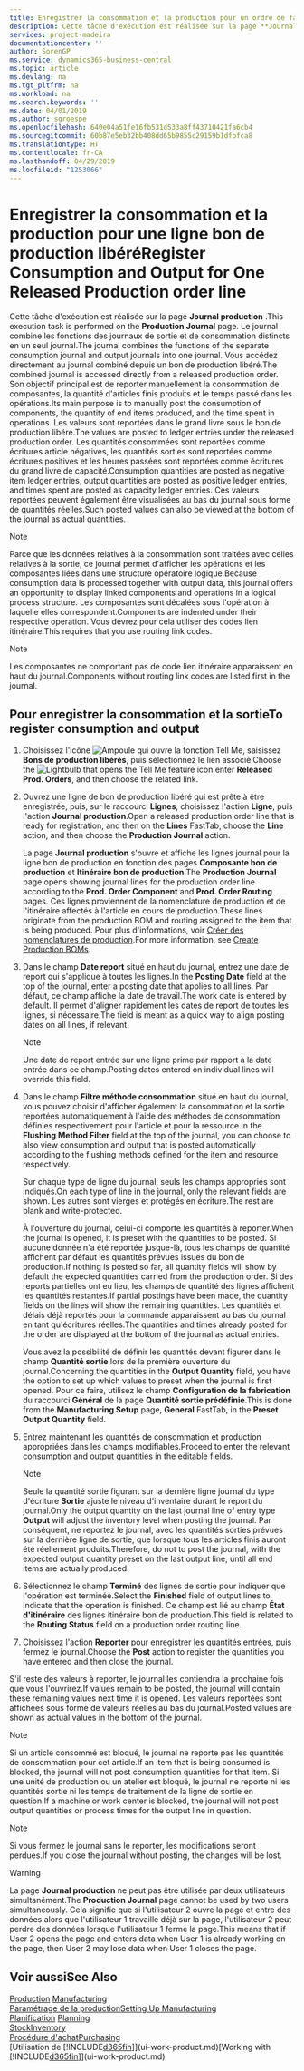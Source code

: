 ```yaml
---
title: Enregistrer la consommation et la production pour un ordre de fabrication | Microsoft Docs
description: Cette tâche d'exécution est réalisée sur la page **Journal production** . Le journal combine les fonctions des journaux de sortie et de consommation distincts en un seul journal. Vous accédez directement au journal combiné depuis un bon de production libéré. Son objectif principal est de reporter manuellement la consommation de composantes, la quantité d'articles finis produits et le temps passé dans les opérations.
services: project-madeira
documentationcenter: ''
author: SorenGP
ms.service: dynamics365-business-central
ms.topic: article
ms.devlang: na
ms.tgt_pltfrm: na
ms.workload: na
ms.search.keywords: ''
ms.date: 04/01/2019
ms.author: sgroespe
ms.openlocfilehash: 640e04a51fe16fb531d533a8ff43710421fa6cb4
ms.sourcegitcommit: 60b87e5eb32bb408dd65b9855c29159b1dfbfca8
ms.translationtype: HT
ms.contentlocale: fr-CA
ms.lasthandoff: 04/29/2019
ms.locfileid: "1253066"
---
```

# <a name="register-consumption-and-output-for-one-released-production-order-line"></a><span data-ttu-id="cd271-106">Enregistrer la consommation et la production pour une ligne bon de production libéré</span><span class="sxs-lookup"><span data-stu-id="cd271-106">Register Consumption and Output for One Released Production order line</span></span>
<span data-ttu-id="cd271-107">Cette tâche d'exécution est réalisée sur la page **Journal production** .</span><span class="sxs-lookup"><span data-stu-id="cd271-107">This execution task is performed on the **Production Journal** page.</span></span> <span data-ttu-id="cd271-108">Le journal combine les fonctions des journaux de sortie et de consommation distincts en un seul journal.</span><span class="sxs-lookup"><span data-stu-id="cd271-108">The journal combines the functions of the separate consumption journal and output journals into one journal.</span></span> <span data-ttu-id="cd271-109">Vous accédez directement au journal combiné depuis un bon de production libéré.</span><span class="sxs-lookup"><span data-stu-id="cd271-109">The combined journal is accessed directly from a released production order.</span></span> <span data-ttu-id="cd271-110">Son objectif principal est de reporter manuellement la consommation de composantes, la quantité d'articles finis produits et le temps passé dans les opérations.</span><span class="sxs-lookup"><span data-stu-id="cd271-110">Its main purpose is to manually post the consumption of components, the quantity of end items produced, and the time spent in operations.</span></span> <span data-ttu-id="cd271-111">Les valeurs sont reportées dans le grand livre sous le bon de production libéré.</span><span class="sxs-lookup"><span data-stu-id="cd271-111">The values are posted to ledger entries under the released production order.</span></span> <span data-ttu-id="cd271-112">Les quantités consommées sont reportées comme écritures article négatives, les quantités sorties sont reportées comme écritures positives et les heures passées sont reportées comme écritures du grand livre de capacité.</span><span class="sxs-lookup"><span data-stu-id="cd271-112">Consumption quantities are posted as negative item ledger entries, output quantities are posted as positive ledger entries, and times spent are posted as capacity ledger entries.</span></span> <span data-ttu-id="cd271-113">Ces valeurs reportées peuvent également être visualisées au bas du journal sous forme de quantités réelles.</span><span class="sxs-lookup"><span data-stu-id="cd271-113">Such posted values can also be viewed at the bottom of the journal as actual quantities.</span></span>  

> [!NOTE]  
>  <span data-ttu-id="cd271-114">Parce que les données relatives à la consommation sont traitées avec celles relatives à la sortie, ce journal permet d'afficher les opérations et les composantes liées dans une structure opératoire logique.</span><span class="sxs-lookup"><span data-stu-id="cd271-114">Because consumption data is processed together with output data, this journal offers an opportunity to display linked components and operations in a logical process structure.</span></span> <span data-ttu-id="cd271-115">Les composantes sont décalées sous l'opération à laquelle elles correspondent.</span><span class="sxs-lookup"><span data-stu-id="cd271-115">Components are indented under their respective operation.</span></span> <span data-ttu-id="cd271-116">Vous devrez pour cela utiliser des codes lien itinéraire.</span><span class="sxs-lookup"><span data-stu-id="cd271-116">This requires that you use routing link codes.</span></span>  

> [!NOTE]  
>  <span data-ttu-id="cd271-117">Les composantes ne comportant pas de code lien itinéraire apparaissent en haut du journal.</span><span class="sxs-lookup"><span data-stu-id="cd271-117">Components without routing link codes are listed first in the journal.</span></span>  

## <a name="to-register-consumption-and-output"></a><span data-ttu-id="cd271-118">Pour enregistrer la consommation et la sortie</span><span class="sxs-lookup"><span data-stu-id="cd271-118">To register consumption and output</span></span>  
1.  <span data-ttu-id="cd271-119">Choisissez l'icône ![Ampoule qui ouvre la fonction Tell Me](media/ui-search/search_small.png "Dites-moi ce que vous voulez faire"), saisissez **Bons de production libérés**, puis sélectionnez le lien associé.</span><span class="sxs-lookup"><span data-stu-id="cd271-119">Choose the ![Lightbulb that opens the Tell Me feature](media/ui-search/search_small.png "Tell me what you want to do") icon enter **Released Prod. Orders**, and then choose the related link.</span></span>  
2.  <span data-ttu-id="cd271-120">Ouvrez une ligne de bon de production libéré qui est prête à être enregistrée, puis, sur le raccourci **Lignes**, choisissez l'action **Ligne**, puis l'action **Journal production**.</span><span class="sxs-lookup"><span data-stu-id="cd271-120">Open a released production order line that is ready for registration, and then on the **Lines** FastTab, choose the **Line** action, and then choose the **Production Journal** action.</span></span>  

    <span data-ttu-id="cd271-121">La page **Journal production** s'ouvre et affiche les lignes journal pour la ligne bon de production en fonction des pages **Composante bon de production** et **Itinéraire bon de production**.</span><span class="sxs-lookup"><span data-stu-id="cd271-121">The **Production Journal** page opens showing journal lines for the production order line according to the **Prod. Order Component** and **Prod. Order Routing** pages.</span></span> <span data-ttu-id="cd271-122">Ces lignes proviennent de la nomenclature de production et de l'itinéraire affectés à l'article en cours de production.</span><span class="sxs-lookup"><span data-stu-id="cd271-122">These lines originate from the production BOM and routing assigned to the item that is being produced.</span></span> <span data-ttu-id="cd271-123">Pour plus d'informations, voir [Créer des nomenclatures de production](production-how-to-create-routings.md).</span><span class="sxs-lookup"><span data-stu-id="cd271-123">For more information, see [Create Production BOMs](production-how-to-create-routings.md).</span></span>  

3.  <span data-ttu-id="cd271-124">Dans le champ **Date report** situé en haut du journal, entrez une date de report qui s'applique à toutes les lignes.</span><span class="sxs-lookup"><span data-stu-id="cd271-124">In the **Posting Date** field at the top of the journal, enter a posting date that applies to all lines.</span></span> <span data-ttu-id="cd271-125">Par défaut, ce champ affiche la date de travail.</span><span class="sxs-lookup"><span data-stu-id="cd271-125">The work date is entered by default.</span></span> <span data-ttu-id="cd271-126">Il permet d'aligner rapidement les dates de report de toutes les lignes, si nécessaire.</span><span class="sxs-lookup"><span data-stu-id="cd271-126">The field is meant as a quick way to align posting dates on all lines, if relevant.</span></span>  

    > [!NOTE]  
    >  <span data-ttu-id="cd271-127">Une date de report entrée sur une ligne prime par rapport à la date entrée dans ce champ.</span><span class="sxs-lookup"><span data-stu-id="cd271-127">Posting dates entered on individual lines will override this field.</span></span>  

4.  <span data-ttu-id="cd271-128">Dans le champ **Filtre méthode consommation** situé en haut du journal, vous pouvez choisir d'afficher également la consommation et la sortie reportées automatiquement à l'aide des méthodes de consommation définies respectivement pour l'article et pour la ressource.</span><span class="sxs-lookup"><span data-stu-id="cd271-128">In the **Flushing Method Filter** field at the top of the journal, you can choose to also view consumption and output that is posted automatically according to the flushing methods defined for the item and resource respectively.</span></span>  

    <span data-ttu-id="cd271-129">Sur chaque type de ligne du journal, seuls les champs appropriés sont indiqués.</span><span class="sxs-lookup"><span data-stu-id="cd271-129">On each type of line in the journal, only the relevant fields are shown.</span></span> <span data-ttu-id="cd271-130">Les autres sont vierges et protégés en écriture.</span><span class="sxs-lookup"><span data-stu-id="cd271-130">The rest are blank and write-protected.</span></span>  

    <span data-ttu-id="cd271-131">À l'ouverture du journal, celui-ci comporte les quantités à reporter.</span><span class="sxs-lookup"><span data-stu-id="cd271-131">When the journal is opened, it is preset with the quantities to be posted.</span></span> <span data-ttu-id="cd271-132">Si aucune donnée n'a été reportée jusque-là, tous les champs de quantité affichent par défaut les quantités prévues issues du bon de production.</span><span class="sxs-lookup"><span data-stu-id="cd271-132">If nothing is posted so far, all quantity fields will show by default the expected quantities carried from the production order.</span></span> <span data-ttu-id="cd271-133">Si des reports partielles ont eu lieu, les champs de quantité des lignes affichent les quantités restantes.</span><span class="sxs-lookup"><span data-stu-id="cd271-133">If partial postings have been made, the quantity fields on the lines will show the remaining quantities.</span></span> <span data-ttu-id="cd271-134">Les quantités et délais déjà reportés pour la commande apparaissent au bas du journal en tant qu'écritures réelles.</span><span class="sxs-lookup"><span data-stu-id="cd271-134">The quantities and times already posted for the order are displayed at the bottom of the journal as actual entries.</span></span>  

    <span data-ttu-id="cd271-135">Vous avez la possibilité de définir les quantités devant figurer dans le champ **Quantité sortie** lors de la première ouverture du journal.</span><span class="sxs-lookup"><span data-stu-id="cd271-135">Concerning the quantities in the **Output Quantity** field, you have the option to set up which values to preset when the journal is first opened.</span></span> <span data-ttu-id="cd271-136">Pour ce faire, utilisez le champ **Configuration de la fabrication** du raccourci **Général** de la page **Quantité sortie prédéfinie**.</span><span class="sxs-lookup"><span data-stu-id="cd271-136">This is done from the **Manufacturing Setup** page, **General** FastTab, in the **Preset Output Quantity** field.</span></span>

5.  <span data-ttu-id="cd271-137">Entrez maintenant les quantités de consommation et production appropriées dans les champs modifiables.</span><span class="sxs-lookup"><span data-stu-id="cd271-137">Proceed to enter the relevant consumption and output quantities in the editable fields.</span></span>  

    > [!NOTE]  
    >  <span data-ttu-id="cd271-138">Seule la quantité sortie figurant sur la dernière ligne journal du type d'écriture **Sortie** ajuste le niveau d'inventaire durant le report du journal.</span><span class="sxs-lookup"><span data-stu-id="cd271-138">Only the output quantity on the last journal line of entry type **Output** will adjust the inventory level when posting the journal.</span></span> <span data-ttu-id="cd271-139">Par conséquent, ne reportez le journal, avec les quantités sorties prévues sur la dernière ligne de sortie, que lorsque tous les articles finis auront été réellement produits.</span><span class="sxs-lookup"><span data-stu-id="cd271-139">Therefore, do not to post the journal, with the expected output quantity preset on the last output line, until all end items are actually produced.</span></span>  

6.  <span data-ttu-id="cd271-140">Sélectionnez le champ **Terminé** des lignes de sortie pour indiquer que l'opération est terminée.</span><span class="sxs-lookup"><span data-stu-id="cd271-140">Select the **Finished** field of output lines to indicate that the operation is finished.</span></span> <span data-ttu-id="cd271-141">Ce champ est lié au champ **État d'itinéraire** des lignes itinéraire bon de production.</span><span class="sxs-lookup"><span data-stu-id="cd271-141">This field is related to the **Routing Status** field on a production order routing line.</span></span>  
7.  <span data-ttu-id="cd271-142">Choisissez l'action **Reporter** pour enregistrer les quantités entrées, puis fermez le journal.</span><span class="sxs-lookup"><span data-stu-id="cd271-142">Choose the **Post** action to register the quantities you have entered and then close the journal.</span></span>  

<span data-ttu-id="cd271-143">S'il reste des valeurs à reporter, le journal les contiendra la prochaine fois que vous l'ouvrirez.</span><span class="sxs-lookup"><span data-stu-id="cd271-143">If values remain to be posted, the journal will contain these remaining values next time it is opened.</span></span> <span data-ttu-id="cd271-144">Les valeurs reportées sont affichées sous forme de valeurs réelles au bas du journal.</span><span class="sxs-lookup"><span data-stu-id="cd271-144">Posted values are shown as actual values in the bottom of the journal.</span></span>  

> [!NOTE]  
>  <span data-ttu-id="cd271-145">Si un article consommé est bloqué, le journal ne reporte pas les quantités de consommation pour cet article.</span><span class="sxs-lookup"><span data-stu-id="cd271-145">If an item that is being consumed is blocked, the journal will not post consumption quantities for that item.</span></span> <span data-ttu-id="cd271-146">Si une unité de production ou un atelier est bloqué, le journal ne reporte ni les quantités sortie ni les temps de traitement de la ligne de sortie en question.</span><span class="sxs-lookup"><span data-stu-id="cd271-146">If a machine or work center is blocked, the journal will not post output quantities or process times for the output line in question.</span></span>  

> [!NOTE]  
>  <span data-ttu-id="cd271-147">Si vous fermez le journal sans le reporter, les modifications seront perdues.</span><span class="sxs-lookup"><span data-stu-id="cd271-147">If you close the journal without posting, the changes will be lost.</span></span>  

> [!WARNING]  
>  <span data-ttu-id="cd271-148">La page **Journal production** ne peut pas être utilisée par deux utilisateurs simultanément.</span><span class="sxs-lookup"><span data-stu-id="cd271-148">The **Production Journal** page cannot be used by two users simultaneously.</span></span> <span data-ttu-id="cd271-149">Cela signifie que si l'utilisateur 2 ouvre la page et entre des données alors que l'utilisateur 1 travaille déjà sur la page, l'utilisateur 2 peut perdre des données lorsque l'utilisateur 1 ferme la page.</span><span class="sxs-lookup"><span data-stu-id="cd271-149">This means that if User 2 opens the page and enters data when User 1 is already working on the page, then User 2 may lose data when User 1 closes the page.</span></span>  

## <a name="see-also"></a><span data-ttu-id="cd271-150">Voir aussi</span><span class="sxs-lookup"><span data-stu-id="cd271-150">See Also</span></span>  
<span data-ttu-id="cd271-151">[Production](production-manage-manufacturing.md)  </span><span class="sxs-lookup"><span data-stu-id="cd271-151">[Manufacturing](production-manage-manufacturing.md)  </span></span>  
[<span data-ttu-id="cd271-152">Paramétrage de la production</span><span class="sxs-lookup"><span data-stu-id="cd271-152">Setting Up Manufacturing</span></span>](production-configure-production-processes.md)  
<span data-ttu-id="cd271-153">[Planification](production-planning.md)    </span><span class="sxs-lookup"><span data-stu-id="cd271-153">[Planning](production-planning.md)    </span></span>  
[<span data-ttu-id="cd271-154">Stock</span><span class="sxs-lookup"><span data-stu-id="cd271-154">Inventory</span></span>](inventory-manage-inventory.md)  
[<span data-ttu-id="cd271-155">Procédure d'achat</span><span class="sxs-lookup"><span data-stu-id="cd271-155">Purchasing</span></span>](purchasing-manage-purchasing.md)  
<span data-ttu-id="cd271-156">[Utilisation de [!INCLUDE[d365fin](includes/d365fin_md.md)]](ui-work-product.md)</span><span class="sxs-lookup"><span data-stu-id="cd271-156">[Working with [!INCLUDE[d365fin](includes/d365fin_md.md)]](ui-work-product.md)</span></span>
